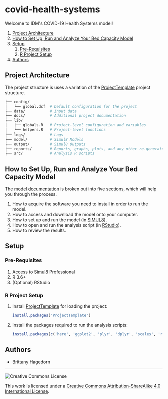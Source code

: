 # covid-health-systems

Welcome to IDM's COVID-19 Health Systems model!

[TOC levels=2-4 numbered hierarchy]: # ""

1. [Project Architecture](#project-architecture)
1. [How to Set Up, Run and Analyze Your Bed Capacity Model](#how-to-set-up-run-and-analyze-your-bed-capacity-model)
1. [Setup](#setup)
   1. [Pre-Requisites](#pre-requisites)
   1. [R Project Setup](#r-project-setup)
1. [Authors](#authors)


## Project Architecture

The project structure is uses a variation of the [ProjectTemplate] project structure.

```bash
├── config/
│   └── global.dcf	# Default configuration for the project
├── data/			# Input data
├── docs/			# Additional project documentation
├── lib/
│   ├── globals.R 	# Project-level configuration and variables
│   └── helpers.R	# Project-level functions
├── logs/			# Logs
├── model/			# Simul8 Models
├── output/			# Simul8 Outputs
├── reports/		# Reports, graphs, plots, and any other re-generateable documents
├── src/			# Analysis R scripts
```

## How to Set Up, Run and Analyze Your Bed Capacity Model

The [model documentation] is broken out into five sections, which will help you through the process.

1. How to acquire the software you need to install in order to run the model.
2. How to access and download the model onto your computer.
3. How to set up and run the model (in [SIMUL8]).
4. How to open and run the analysis script (in [RStudio]).
5. How to review the results.

## Setup

### Pre-Requisites

1. Access to [Simul8] Professional
2. R 3.6+
3. (Optional) RStudio

### R Project Setup

1. Install [ProjectTemplate] for loading the project:

   ```R
   install.packages("ProjectTemplate")
   ```
2. Install the packages required to run the analysis scripts:

   ```R
   install.packages(c('here', 'ggplot2', 'plyr', 'dplyr', 'scales', 'readxl', 'reshape2', 'gridExtra', 'RColorBrewer', 'viridis'))
   ```

## Authors

* Brittany Hagedorn

---

![Creative Commons License][license-img]

This work is licensed under a [Creative Commons Attribution-ShareAlike 4.0 International License][license].


<!-- References -->

[ProjectTemplate]: http://projecttemplate.net
[RStudio]: https://rstudio.com
[Simul8]: https://www.simul8.com
[analysis]: ./docs/analysis.md
[license]: ./LICENSE
[license-img]: https://i.creativecommons.org/l/by-sa/4.0/88x31.png
[model documentation]: ./docs/model.docx

